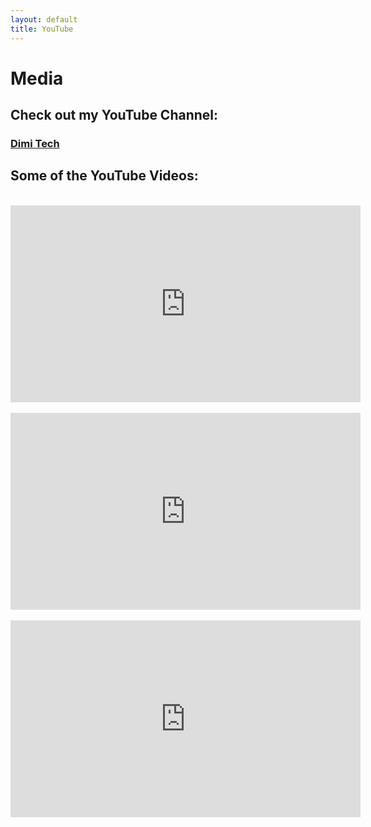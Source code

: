 ```yaml
---
layout: default
title: YouTube
---
```


# Media

## Check out my YouTube Channel:

### [Dimi Tech](https://www.youtube.com/channel/UCKqX92EEpKK40PXJTZ58ejw)

## Some of the YouTube Videos:

<br>
<div>
    <iframe width="560" height="315" src="https://www.youtube.com/embed/LoZDMVtkKX4?si=AMILVzEH772rlFVc" title="YouTube video player" frameborder="0" allow="accelerometer; autoplay; clipboard-write; encrypted-media; gyroscope; picture-in-picture; web-share" allowfullscreen></iframe>
</div>

<br>

<div>
<iframe width="560" height="315" src="https://www.youtube.com/embed/_O6uANApwH0?si=x9R9V7-yKYAQGH4o" title="YouTube video player" frameborder="0" allow="accelerometer; autoplay; clipboard-write; encrypted-media; gyroscope; picture-in-picture; web-share" allowfullscreen></iframe>
</div>

<br>

<div>
<iframe width="560" height="315" src="https://www.youtube.com/embed/sdq-lj3JqXE?si=UTESVxx6KcjlF4of" title="YouTube video player" frameborder="0" allow="accelerometer; autoplay; clipboard-write; encrypted-media; gyroscope; picture-in-picture; web-share" allowfullscreen></iframe>
</div>
